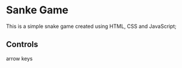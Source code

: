 # Sanke Game
This is a simple snake game created using HTML, CSS and JavaScript;

## Controls
arrow keys